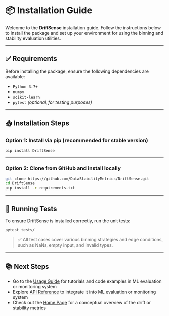 
# 📦 Installation Guide

Welcome to the **DriftSense** installation guide. Follow the instructions below to install the package and set up your environment for using the binning and stability evaluation utilities.

---

## ✅ Requirements

Before installing the package, ensure the following dependencies are available:

- `Python 3.7+`
- `numpy`
- `scikit-learn`
- `pytest` *(optional, for testing purposes)*

---

## 📥 Installation Steps

### Option 1: Install via pip (recommended for stable version)

```bash
pip install DriftSense
```

---

### Option 2: Clone from GitHub and install locally

```bash
git clone https://github.com/DataStabilityMetrics/DriftSense.git
cd DriftSense
pip install -r requirements.txt
```

---

## 🧪 Running Tests

To ensure DriftSense is installed correctly, run the unit tests:

```bash
pytest tests/
```

> ✅ All test cases cover various binning strategies and edge conditions, such as NaNs, empty input, and invalid types.

---

## 📚 Next Steps

- Go to the [Usage Guide](./usage/index.md) for tutorials and code examples in ML evaluation or monitoring system
- Explore [API Reference](./reference/api_index.md) to integrate it into ML evaluation or monitoring system
- Check out the [Home Page](./index.md) for a conceptual overview of the drift or stability metrics
